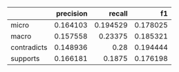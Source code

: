 |             |   precision |   recall |       f1 |
|:------------|------------:|---------:|---------:|
| micro       |    0.164103 | 0.194529 | 0.178025 |
| macro       |    0.157558 | 0.23375  | 0.185321 |
| contradicts |    0.148936 | 0.28     | 0.194444 |
| supports    |    0.166181 | 0.1875   | 0.176198 |